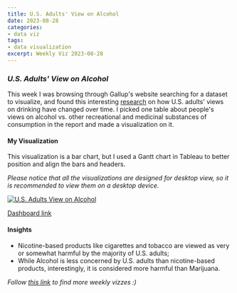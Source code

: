 ```yaml
---
title: U.S. Adults' View on Alcohol
date: 2023-08-28
categories:
- data viz
tags:
- data visualization
excerpt: Weekly Viz 2023-08-28
---
```


### *U.S. Adults' View on Alcohol*

This week I was browsing through Gallup's website searching for a dataset to visualize, and found this interesting [research](https://news.gallup.com/poll/509588/americans-view-moderate-drinking-unhealthy.aspx) on how U.S. adults' views on drinking have changed over time. I picked one table about people's views on alcohol vs. other recreational and medicinal substances of consumption in the report and made a visualization on it.  

#### My Visualization

This visualization is a bar chart, but I used a Gantt chart in Tableau to better position and align the bars and headers.    

*Please notice that all the visualizations are designed for desktop view, so it is recommended to view them on a desktop device.*  

<div class='tableauPlaceholder' id='viz1693285593662' style='position: relative'>
  <noscript><a href='#'>
    <img alt='U.S. Adults View on Alcohol ' src='https:&#47;&#47;public.tableau.com&#47;static&#47;images&#47;20&#47;20230828U_S_AdultsViewonAlcohol&#47;U_S_AdultsViewonAlcohol&#47;1_rss.png' style='border: none' />
  </a></noscript>
  <object class='tableauViz'  style='display:none;'>
    <param name='host_url' value='https%3A%2F%2Fpublic.tableau.com%2F' />
    <param name='embed_code_version' value='3' />
    <param name='site_root' value='' />
    <param name='name' value='20230828U_S_AdultsViewonAlcohol&#47;U_S_AdultsViewonAlcohol' />
    <param name='tabs' value='no' />
    <param name='toolbar' value='yes' />
    <param name='static_image' value='https:&#47;&#47;public.tableau.com&#47;static&#47;images&#47;20&#47;20230828U_S_AdultsViewonAlcohol&#47;U_S_AdultsViewonAlcohol&#47;1.png' /> 
    <param name='animate_transition' value='yes' />
    <param name='display_static_image' value='yes' />
    <param name='display_spinner' value='yes' />
    <param name='display_overlay' value='yes' />
    <param name='display_count' value='yes' />
    <param name='language' value='en-US' />
    <param name='filter' value='publish=yes' />
  </object></div>             
  <script type='text/javascript'>   
    var divElement = document.getElementById('viz1693285593662');    
    var vizElement = divElement.getElementsByTagName('object')[0];       
    if ( divElement.offsetWidth > 800 ) { vizElement.style.width='800px';vizElement.style.height='527px';} else if ( divElement.offsetWidth > 500 ) { vizElement.style.width='800px';vizElement.style.height='527px';} else { vizElement.style.width='100%';vizElement.style.height='727px';}             
    var scriptElement = document.createElement('script');          
    scriptElement.src = 'https://public.tableau.com/javascripts/api/viz_v1.js';   
    vizElement.parentNode.insertBefore(scriptElement, vizElement);       
  </script>  

[Dashboard link](https://public.tableau.com/views/20230828U_S_AdultsViewonAlcohol/U_S_AdultsViewonAlcohol?:language=en-US&publish=yes&:display_count=n&:origin=viz_share_link)
  
#### Insights
* Nicotine-based products like cigarettes and tobacco are viewed as very or somewhat harmful by the majority of U.S. adults;
* While Alcohol is less concerned by U.S. adults than nicotine-based products, interestingly, it is considered more harmful than Marijuana.  
  
*Follow [this link](https://yudong-94.github.io/personal-website/project/WeeklyViz2023/) to find more weekly vizzes :)*
